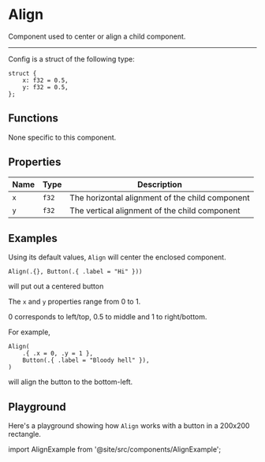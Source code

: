 # Align

Component used to center or align a child component.

---

Config is a struct of the following type:
```zig
struct {
	x: f32 = 0.5,
	y: f32 = 0.5,
};
```

## Functions
None specific to this component.

## Properties
Name | Type | Description
---- | ---- | -----------
`x`  | `f32`| The horizontal alignment of the child component
`y`  | `f32`| The vertical alignment of the child component

## Examples
Using its default values, `Align` will center the enclosed component.
```zig
Align(.{}, Button(.{ .label = "Hi" }))
```
will put out a centered button

The `x` and `y` properties range from 0 to 1.

0 corresponds to left/top, 0.5 to middle and 1 to right/bottom.

For example,
```zig
Align(
	.{ .x = 0, .y = 1 },
	Button(.{ .label = "Bloody hell" }),
)
```
will align the button to the bottom-left.

## Playground

Here's a playground showing how `Align` works with a button in a 200x200 rectangle.

import AlignExample from '@site/src/components/AlignExample';

<AlignExample />
